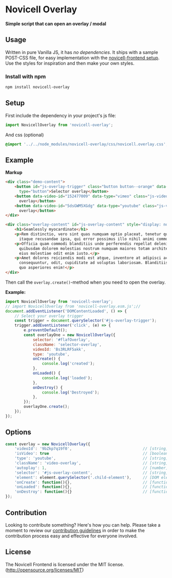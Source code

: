 # Novicell Overlay
**Simple script that can open an overlay / modal**

## Usage

Written in pure Vanilla JS, it has *no dependencies*. It ships with a sample POST-CSS file, for easy implementation with the [novicell-frontend setup](https://github.com/Novicell/novicell-frontend). Use the styles for inspiration and then make your own styles.

### Install with npm

```bash
npm install novicell-overlay
```

## Setup

First include the dependency in your project's js file:
```javascript
import NovicellOverlay from 'novicell-overlay';
```

And css (optional)
```css
@import '../../node_modules/novicell-overlay/css/novicell.overlay.css';
```

## Example

**Markup**

```html
<div class="demo-content">
    <button id="js-overlay-trigger" class="button button--orange" data-element="#js-overlay-content"
      type="button">Selector overlay</button>
    <button data-video-id="152477009" data-type="vimeo" class="js-video-overlay-trigger button button--blue">Vimeo
      overlay</button>
    <button data-video-id="5dsGWM5XGdg" data-type="youtube" class="js-video-overlay-trigger button button--red">YouTube
      overlay</button>
</div>

<div class="overlay-content" id="js-overlay-content" style="display: none;">
    <h1>Seamlessly myocardinate</h1>
    <p>Rem distinctio, vero sint quas numquam optio placeat, tenetur quasi unde nobis maiores. Reiciendis veritatis
      itaque recusandae ipsa, qui error possimus illo nihil animi commodi neque beatae, dicta impedit. Laudantium.</p>
    <p>Officia quam commodi blanditiis unde perferendis repellat deleniti voluptatem consequatur repudiandae eos
      quibusdam dolorem molestias nostrum numquam maiores totam architecto, nemo provident reprehenderit labore veniam
      eius molestiae odit enim iusto.</p>
    <p>Amet dolores reiciendis modi est atque, inventore at adipisci accusamus hic necessitatibus obcaecati recusandae
      consequuntur, odit, cupiditate ad voluptas laboriosam. Blanditiis ducimus consectetur nulla voluptates rerum iusto
      quo asperiores enim!</p>
</div>
```

Then call the `overlay.create()`-method when you need to open the overlay.

**Example:**
```javascript
import NovicellOverlay from 'novicell-overlay';
// import NovicellOverlay from 'novicell-overlay.esm.js';//
document.addEventListener('DOMContentLoaded', () => {
    // Select your overlay trigger
    const trigger = document.querySelector('#js-overlay-trigger');
    trigger.addEventListener('click', (e) => {
        e.preventDefault();
        const overlayOne = new NovicellOverlay({
            selector: '#flafOverlay',
            className: 'selector-overlay',
            videoId: 'Bs3RLRF5akk',
            type: 'youtube',
            onCreate() {
                console.log('created');
            },
            onLoaded() {
                console.log('loaded');
            },
            onDestroy() {
                console.log('Destroyed');
            },
        });
        overlayOne.create();
    });
});

```

## Options
```javascript
const overlay = new NovicellOverlay({
    'videoId': '9bZkp7q19f0',                               // [string] Youtube or Vimeo video id
    'isVideo': true                                         // [boolean] Determines if video. Default is false
    'type': 'youtube',                                      // [string] 'youtube' or 'vimeo'
    'className': 'video-overlay',                           // [string] class for overlay
    'autoplay': 1,                                          // [number] 0 or 1, turns on/off autoplay for vimeo and youtube
    'selector': '#js-overlay-content',                      // [string] javascript selector for content to go in overlay (overrides video)
    'element': element.querySelector('.child-element'),     // [DOM element] DOM element for content to go in overlay (overrides video)
    'onCreate': function(){},                               // [function] runs on create
    'onLoaded': function(){},                               // [function] runs on load
    'onDestroy': function(){}                               // [function] runs on destroy
});
```

## Contribution

Looking to contribute something? Here's how you can help. Please take a moment to review our [contribution guidelines](https://github.com/Novicell/novicell-frontend/wiki/Contribution-guidelines) in order to make the contribution process easy and effective for everyone involved.

## License

The Novicell Frontend is licensed under the MIT license. (http://opensource.org/licenses/MIT)